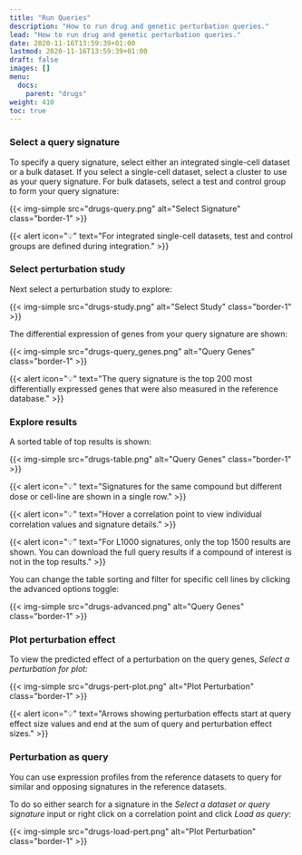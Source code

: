 ```yaml
---
title: "Run Queries"
description: "How to run drug and genetic perturbation queries."
lead: "How to run drug and genetic perturbation queries."
date: 2020-11-16T13:59:39+01:00
lastmod: 2020-11-16T13:59:39+01:00
draft: false
images: []
menu:
  docs:
    parent: "drugs"
weight: 410
toc: true
---
```


### Select a query signature

To specify a query signature, select either an integrated single-cell dataset or a bulk dataset. If you select a single-cell dataset, select a cluster to use as your query signature. For bulk datasets, select a test and control group to form your query signature:

{{< img-simple src="drugs-query.png" alt="Select Signature" class="border-1" >}}

{{< alert icon="💡" text="For integrated single-cell datasets, test and control groups are defined during integration." >}}

### Select perturbation study

Next select a perturbation study to explore:

{{< img-simple src="drugs-study.png" alt="Select Study" class="border-1" >}}

The differential expression of genes from your query signature are shown:

{{< img-simple src="drugs-query_genes.png" alt="Query Genes" class="border-1" >}}

{{< alert icon="💡" text="The query signature is the top 200 most differentially expressed genes that were also measured in the reference database." >}}

### Explore results

A sorted table of top results is shown:

{{< img-simple src="drugs-table.png" alt="Query Genes" class="border-1" >}}

{{< alert icon="💡" text="Signatures for the same compound but different dose or cell-line are shown in a single row." >}}

{{< alert icon="💡" text="Hover a correlation point to view individual correlation values and signature details." >}}

{{< alert icon="💡" text="For L1000 signatures, only the top 1500 results are shown. You can download the full query results if a compound of interest is not in the top results." >}}

You can change the table sorting  and filter for specific cell lines by clicking the advanced options toggle:

{{< img-simple src="drugs-advanced.png" alt="Query Genes" class="border-1" >}}

### Plot perturbation effect

To view the predicted effect of a perturbation on the query genes, *Select a perturbation for plot:*

{{< img-simple src="drugs-pert-plot.png" alt="Plot Perturbation" class="border-1" >}}

{{< alert icon="💡" text="Arrows showing perturbation effects start at query effect size values and end at the sum of query and perturbation effect sizes." >}}


### Perturbation as query

You can use expression profiles from the reference datasets to query for similar and opposing signatures in the reference datasets. 

To do so either search for a signature in the *Select a dataset or query signature* input or right click on a correlation point and click *Load as query*:

{{< img-simple src="drugs-load-pert.png" alt="Plot Perturbation" class="border-1" >}}